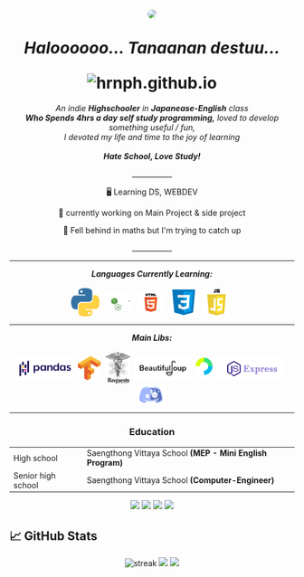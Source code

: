 <h1 align="center">

  <a href="url"><img src="https://avatars.githubusercontent.com/u/64496956?v=4" height="auto" width="200" style="border-radius:50%"></a>

  <b><i>Haloooooo... Tanaanan destuu...</i></b>
  
  <img src="https://komarev.com/ghpvc/?username=Tanaanan&label=Views&color=yellow&style=for-the-badge" alt="hrnph.github.io" />
  
</h1>


<p align="center">
  <em>
    An indie <b>Highschooler</b> in <b>Japanease-English</b> class <br>
    <b>Who Spends 4hrs a day self study programming,</b>
    loved to develop something useful / fun, 
    <br>I devoted my life and time to the joy of learning</br>
    <br><b>Hate School, Love Study!</b></br>
  </em>
</p>

<p align="center">___________</p>
<div align="center">
  
🖥️ Learning DS, WEBDEV
  
🔭 currently working on Main Project & side project
  
🌱 Fell behind in maths but I'm trying to catch up
  
</div>

<p align="center">___________</p>

<hr></hr>
<p align="center">
  <i><b>Languages Currently Learning:</b></i>
  <br><br>
  <img align="center" src="contents/languages/python.png" width="50px" />&nbsp;
  <img align="center" src="contents/languages/nodejs.svg" width="50px" />&nbsp;
  <img align="center" src="contents/languages/html.png" width="50px" />&nbsp;
  <img align="center" src="contents/languages/css.png" width="50px" />&nbsp;
  <img align="center" src="contents/languages/js.png" width="50px" />&nbsp;
</p>

<hr></hr>

<p align="center">
  <i><b>Main Libs:</b></i>
  <br><br>
  <img align="center" src="contents/tools/pandas.png" width="100px" />&nbsp;
  <img align="center" src="contents/tools/tensorflow.png" width="40px" />&nbsp;
  <img align="center" src="contents/tools/requests.png" width="45px" />&nbsp;
  <img align="center" src="contents/tools/bf4.png" width="100px" />&nbsp;
  <img align="center" src="contents/tools/passport.svg" width="30px" />&nbsp;
  <img align="center" src="contents/tools/express.png" width="120px" />&nbsp;
  <img align="center" src="contents/tools/discord.png" width="50px" />&nbsp;</p>
<hr>

<h3 align="center">Education</h3>
<table align="center">
  <tr>
    <td>High school</td>
    <td>Saengthong Vittaya School <b>(MEP - Mini English Program)</b></td>
  </tr>
  <tr>
    <td>Senior high school</td>
    <td>Saengthong Vittaya School  <b>(Computer-Engineer)</b></td>
  </tr>
<table>

<div align="center">

  [<img src="https://img.shields.io/badge/facebook-%231877F2.svg?&style=for-the-badge&logo=facebook&logoColor=white">](https://web.facebook.com/profile.php?id=100004500556669)
  [<img src="https://img.shields.io/badge/youtube-%23E4405F.svg?&style=for-the-badge&logo=youtube&logoColor=white">](https://github.com/Tanaanan)
  [<img src="https://img.shields.io/badge/twitter-%231DA1F2.svg?&style=for-the-badge&logo=twitter&logoColor=white">](https://github.com/Tanaanan)
  [<img src="https://img.shields.io/badge/Portfolio-%23000000.svg?&style=for-the-badge&logo=microsoft&logoColor=white">](https://github.com/Tanaanan) 

</div>


## 📈 GitHub Stats

<div align="center">
  
  <img src="http://github-readme-streak-stats.herokuapp.com?user=Tanaanan&theme=highcontrast" alt="streak"/>

  <img src="https://github-readme-stats.vercel.app/api?username=Tanaanan&count_private=true&show_icons=true&theme=vision-friendly-dark">
  
  <img src="https://github-readme-stats.vercel.app/api/top-langs/?username=Tanaanan&layout=compact&hide=html,css&theme=vision-friendly-dark">
  
   
</div>
